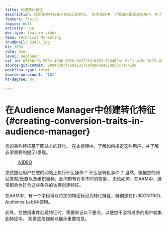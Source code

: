```yaml
---
title: 创建转化特征
description: 您的某些特征基于网站上的转化。 在本视频中，了解如何指定这些用户，并了解非常重要的提示/发现。
feature: Traits
topics: null
activity: use
doc-type: feature video
team: Technical Marketing
thumbnail: 23431.jpg
kt: 1804
role: User
level: Beginner
exl-id: b5156c96-555e-4608-8920-9b7221b1d383,52b489bf-6c11-4c5c-8f29-4513a167f7b8
source-git-commit: 2094d3bcf658913171afa848e4228653c71c41de
workflow-type: tm+mt
source-wordcount: '181'
ht-degree: 0%

---
```


# 在Audience Manager中创建转化特征 {#creating-conversion-traits-in-audience-manager}

您的某些特征基于网站上的转化。 在本视频中，了解如何指定这些用户，并了解非常重要的提示/发现。

>[!VIDEO](https://video.tv.adobe.com/v/23431/?quality=12)

您试图让用户在您的网站上执行什么操作？ 什么是转化事件？ 当然，根据您的网站类型/垂直以及组织目标，此问题有许多不同的答案。 无论如何，在AAM中，通常都会为符合这些条件的访客创建特征。

在AAM中，有一个字段可以将您的特征标记为转化特征，特别是在[!UICONTROL Audience Lab]中使用。

此外，在使用事件创建特征时，需要牢记以下要点，以便您不会将过多的用户收集到特征中。 观看这段视频以展示重要信息。
